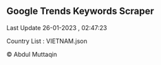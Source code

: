 

## Google Trends Keywords Scraper 
 
Last Update 26-01-2023 , 02:47:23

Country List :
VIETNAM.json



© Abdul Muttaqin 
